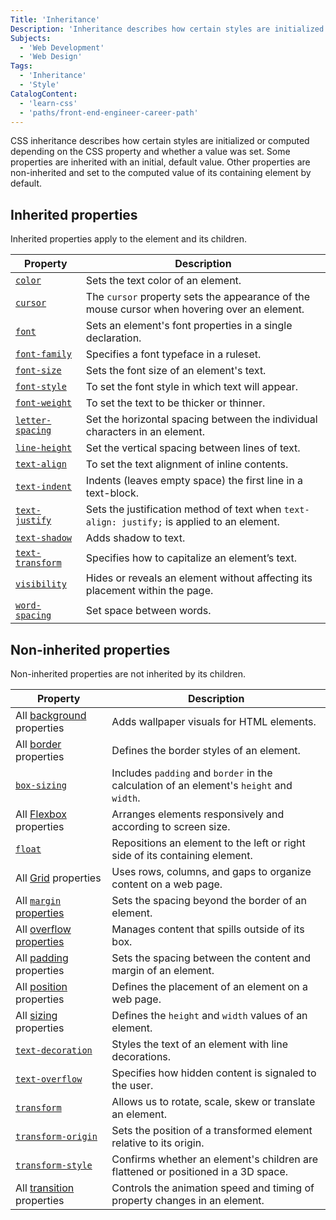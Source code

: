 ```yaml
---
Title: 'Inheritance'
Description: 'Inheritance describes how certain styles are initialized or computed depending on the CSS property and whether a value was set.'
Subjects:
  - 'Web Development'
  - 'Web Design'
Tags:
  - 'Inheritance'
  - 'Style'
CatalogContent:
  - 'learn-css'
  - 'paths/front-end-engineer-career-path'
---
```


CSS inheritance describes how certain styles are initialized or computed depending on the CSS property and whether a value was set. Some properties are inherited with an initial, default value. Other properties are non-inherited and set to the computed value of its containing element by default.

## Inherited properties

Inherited properties apply to the element and its children.

| Property                                                                                    | Description                                                                                  |
| ------------------------------------------------------------------------------------------- | -------------------------------------------------------------------------------------------- |
| [`color`](https://www.codecademy.com/resources/docs/css/colors/color)                       | Sets the text color of an element.                                                           |
| [`cursor`](https://www.codecademy.com/resources/docs/css/cursor)                            | The `cursor` property sets the appearance of the mouse cursor when hovering over an element. |
| [`font`](https://www.codecademy.com/resources/docs/css/typography/font)                     | Sets an element's font properties in a single declaration.                                   |
| [`font-family`](https://www.codecademy.com/resources/docs/css/typography/font-family)       | Specifies a font typeface in a ruleset.                                                      |
| [`font-size`](https://www.codecademy.com/resources/docs/css/typography/font-size)           | Sets the font size of an element's text.                                                     |
| [`font-style`](https://www.codecademy.com/resources/docs/css/typography/font-style)         | To set the font style in which text will appear.                                             |
| [`font-weight`](https://www.codecademy.com/resources/docs/css/typography/font-weight)       | To set the text to be thicker or thinner.                                                    |
| [`letter-spacing`](https://www.codecademy.com/resources/docs/css/typography/letter-spacing) | Set the horizontal spacing between the individual characters in an element.                  |
| [`line-height`](https://www.codecademy.com/resources/docs/css/typography/line-height)       | Set the vertical spacing between lines of text.                                              |
| [`text-align`](https://www.codecademy.com/resources/docs/css/typography/text-align)         | To set the text alignment of inline contents.                                                |
| [`text-indent`](https://www.codecademy.com/resources/docs/css/typography/text-indent)       | Indents (leaves empty space) the first line in a text-block.                                 |
| [`text-justify`](https://www.codecademy.com/resources/docs/css/typography/text-justify)     | Sets the justification method of text when `text-align: justify;` is applied to an element.  |
| [`text-shadow`](https://www.codecademy.com/resources/docs/css/typography/text-shadow)       | Adds shadow to text.                                                                         |
| [`text-transform`](https://www.codecademy.com/resources/docs/css/typography/text-transform) | Specifies how to capitalize an element’s text.                                               |
| [`visibility`](https://www.codecademy.com/resources/docs/css/visibility)                    | Hides or reveals an element without affecting its placement within the page.                 |
| [`word-spacing`](https://www.codecademy.com/resources/docs/css/typography/word-spacing)     | Set space between words.                                                                     |

## Non-inherited properties

Non-inherited properties are not inherited by its children.

| Property                                                                                                 | Description                                                                              |
| -------------------------------------------------------------------------------------------------------- | ---------------------------------------------------------------------------------------- |
| All [background](https://www.codecademy.com/resources/docs/css/background) properties                    | Adds wallpaper visuals for HTML elements.                                                |
| All [border](https://www.codecademy.com/resources/docs/css/borders) properties                           | Defines the border styles of an element.                                                 |
| [`box-sizing`](https://www.codecademy.com/resources/docs/css/box-sizing)                                 | Includes `padding` and `border` in the calculation of an element's `height` and `width`. |
| All [Flexbox](https://www.codecademy.com/resources/docs/css/flexbox) properties                          | Arranges elements responsively and according to screen size.                             |
| [`float`](https://www.codecademy.com/resources/docs/css/floats)                                          | Repositions an element to the left or right side of its containing element.              |
| All [Grid](https://www.codecademy.com/resources/docs/css/grids) properties                               | Uses rows, columns, and gaps to organize content on a web page.                          |
| All [`margin` properties](https://www.codecademy.com/resources/docs/css/margins)                         | Sets the spacing beyond the border of an element.                                        |
| All [overflow properties](https://www.codecademy.com/resources/docs/css/overflow)                        | Manages content that spills outside of its box.                                          |
| All [padding](https://www.codecademy.com/resources/docs/css/padding) properties                          | Sets the spacing between the content and margin of an element.                           |
| All [position](https://www.codecademy.com/resources/docs/css/position) properties                        | Defines the placement of an element on a web page.                                       |
| All [sizing](https://www.codecademy.com/resources/docs/css/sizing) properties                            | Defines the `height` and `width` values of an element.                                   |
| [`text-decoration`](https://www.codecademy.com/resources/docs/css/typography/text-decoration)            | Styles the text of an element with line decorations.                                     |
| [`text-overflow`](https://www.codecademy.com/resources/docs/css/typography/text-overflow)                | Specifies how hidden content is signaled to the user.                                    |
| [`transform`](https://www.codecademy.com/resources/docs/css/transform-functions/transform)               | Allows us to rotate, scale, skew or translate an element.                                |
| [`transform-origin`](https://www.codecademy.com/resources/docs/css/transform-functions/transform-origin) | Sets the position of a transformed element relative to its origin.                       |
| [`transform-style`](https://www.codecademy.com/resources/docs/css/transform-functions/transform-style)   | Confirms whether an element's children are flattened or positioned in a 3D space.        |
| All [transition](https://www.codecademy.com/resources/docs/css/transition) properties                    | Controls the animation speed and timing of property changes in an element.               |
